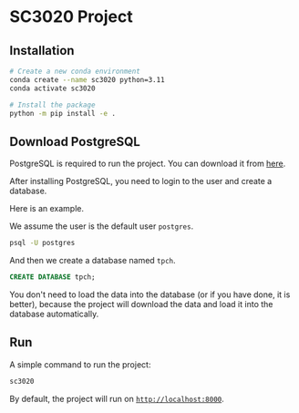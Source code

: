 # SC3020 Project

## Installation

```bash
# Create a new conda environment
conda create --name sc3020 python=3.11
conda activate sc3020

# Install the package
python -m pip install -e .
```

## Download PostgreSQL

PostgreSQL is required to run the project. You can download it from [here](https://www.enterprisedb.com/downloads/postgres-postgresql-downloads).

After installing PostgreSQL, you need to login to the user and create a database.

Here is an example.

We assume the user is the default user `postgres`.

```bash
psql -U postgres
```

And then we create a database named `tpch`.

```sql
CREATE DATABASE tpch;
```

You don't need to load the data into the database (or if you have done, it is better), because the project will download the data and load it into the database automatically.

## Run

A simple command to run the project:

```bash
sc3020
```

By default, the project will run on [`http://localhost:8000`](http://127.0.0.1:8000).
